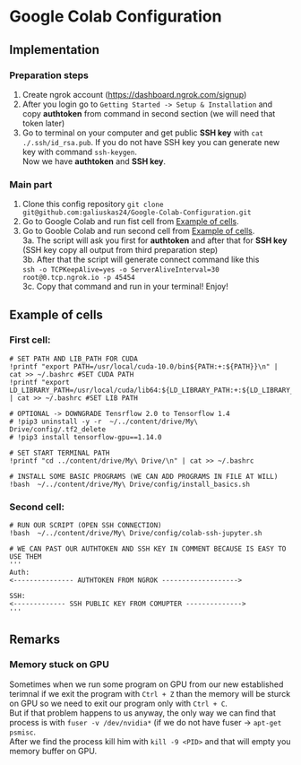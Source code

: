 # Google Colab Configuration

## Implementation
### Preparation steps 
1. Create ngrok account (https://dashboard.ngrok.com/signup)
2. After you login go to `Getting Started -> Setup & Installation` and copy **authtoken** from command in second section (we will need that token later)
3. Go to terminal on your computer and get public **SSH key** with `cat ./.ssh/id_rsa.pub`. If you do not have SSH key you can generate new key with command `ssh-keygen`.   
Now we have **authtoken** and **SSH key**.   
  
### Main part   
1. Clone this config repository `git clone git@github.com:galiuskas24/Google-Colab-Configuration.git`
2. Go to Google Colab and run fist cell from [Example of cells](#example-of-cells).    
3. Go to Gooble Colab and run second cell from  [Example of cells](#example-of-cells).     
  3a. The script will ask you first for **authtoken** and after that for **SSH key** (SSH key copy all output from third preparation step)    
  3b. After that the script will generate connect command like this        
      `ssh -o TCPKeepAlive=yes -o ServerAliveInterval=30 root@0.tcp.ngrok.io -p 45454`   
  3c. Copy that command and run in your terminal! Enjoy!    


## Example of cells

### First cell:
```shell
# SET PATH AND LIB_PATH FOR CUDA
!printf "export PATH=/usr/local/cuda-10.0/bin${PATH:+:${PATH}}\n" | cat >> ~/.bashrc #SET CUDA PATH
!printf "export LD_LIBRARY_PATH=/usr/local/cuda/lib64:${LD_LIBRARY_PATH:+:${LD_LIBRARY_PATH}}\n" | cat >> ~/.bashrc #SET LIB PATH

# OPTIONAL -> DOWNGRADE Tensrflow 2.0 to Tensorflow 1.4
# !pip3 uninstall -y -r  ~/../content/drive/My\ Drive/config/.tf2_delete 
# !pip3 install tensorflow-gpu==1.14.0

# SET START TERMINAL PATH
!printf "cd ../content/drive/My\ Drive/\n" | cat >> ~/.bashrc    

# INSTALL SOME BASIC PROGRAMS (WE CAN ADD PROGRAMS IN FILE AT WILL)
!bash  ~/../content/drive/My\ Drive/config/install_basics.sh
```

### Second cell:

```shell
# RUN OUR SCRIPT (OPEN SSH CONNECTION)
!bash  ~/../content/drive/My\ Drive/config/colab-ssh-jupyter.sh

# WE CAN PAST OUR AUTHTOKEN AND SSH KEY IN COMMENT BECAUSE IS EASY TO USE THEM
'''
Auth:
<--------------- AUTHTOKEN FROM NGROK ------------------->

SSH:
<------------- SSH PUBLIC KEY FROM COMUPTER -------------->
'''
```


## Remarks

### Memory stuck on GPU
Sometimes when we run some program on GPU from our new established terimnal if we exit the program with `Ctrl + Z` than the memory will be sturck on GPU so we need to exit our program only with `Ctrl + C`.    
But if that problem happens to us anyway, the only way we can find that process is with `fuser -v /dev/nvidia*` (if we do not have fuser -> `apt-get psmisc`.     
After we find the  process kill him with `kill -9 <PID>` and that will empty you memory buffer on GPU. 


